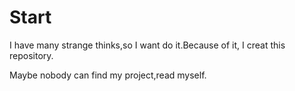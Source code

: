 # Start
I have many strange thinks,so I want do it.Because of it, I creat this repository. 

Maybe nobody can find my project,read myself.

